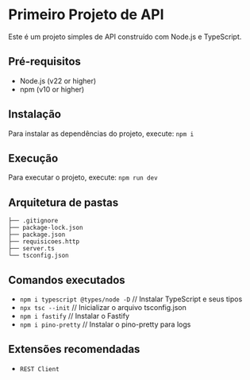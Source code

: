 # Primeiro Projeto de API
Este é um projeto simples de API construído com Node.js e TypeScript.

## Pré-requisitos
- Node.js (v22 or higher)
- npm (v10 or higher)

## Instalação
Para instalar as dependências do projeto, execute:
`npm i`

## Execução
Para executar o projeto, execute:
`npm run dev`

## Arquitetura de pastas
```text
├── .gitignore
├── package-lock.json
├── package.json
├── requisicoes.http
├── server.ts
└── tsconfig.json
```

## Comandos executados
- `npm i typescript @types/node -D`  // Instalar TypeScript e seus tipos
- `npx tsc --init` // Inicializar o arquivo tsconfig.json
- `npm i fastify` // Instalar o Fastify
- `npm i pino-pretty` // Instalar o pino-pretty para logs

## Extensões recomendadas
- `REST Client`